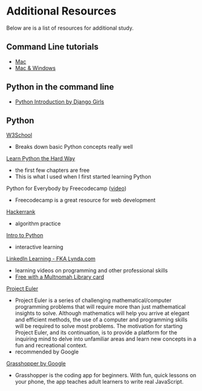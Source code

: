 # Additional Resources
Below are is a list of resources for additional study.

## Command Line tutorials

- [Mac](https://www.codecademy.com/learn/learn-the-command-line)
- [Mac & Windows](https://learnrubythehardway.org/book/appendixa.html)

## Python in the command line
- [Python Introduction by Django Girls](https://tutorial.djangogirls.org/en/python_introduction)

## Python
[W3School](https://www.w3schools.com/python/python_intro.asp)

- Breaks down basic Python concepts really well

[Learn Python the Hard Way](https://learnpythonthehardway.org/python3/)

- the first few chapters are free
- This is what I used when I first started learning Python


Python for Everybody by Freecodecamp ([video](https://www.youtube.com/watch?v=8DvywoWv6fI))
- Freecodecamp is a great resource for web development

[Hackerrank](https://www.hackerrank.com/)
- algorithm practice

[Intro to Python](https://www.datacamp.com/courses/intro-to-python-for-data-science?utm_source=learnpython_com&utm_campaign=learnpython_tutorials)
- interactive learning

[LinkedIn Learning - FKA Lynda.com](https://www.lynda.com/portal/patron?org=multcolib.org)
- learning videos on programming and other professional skills
- [Free with a Multnomah Library card](https://multcolib.org/resource/lyndacom)

[Project Euler](https://projecteuler.net/)
- Project Euler is a series of challenging mathematical/computer programming problems that will require more than just mathematical insights to solve. Although mathematics will help you arrive at elegant and efficient methods, the use of a computer and programming skills will be required to solve most problems. The motivation for starting Project Euler, and its continuation, is to provide a platform for the inquiring mind to delve into unfamiliar areas and learn new concepts in a fun and recreational context.
- recommended by Google

[Grasshopper by Google](https://learn.grasshopper.app/)
- Grasshopper is the coding app for beginners. With fun, quick lessons on your phone, the app teaches adult learners to write real JavaScript.
